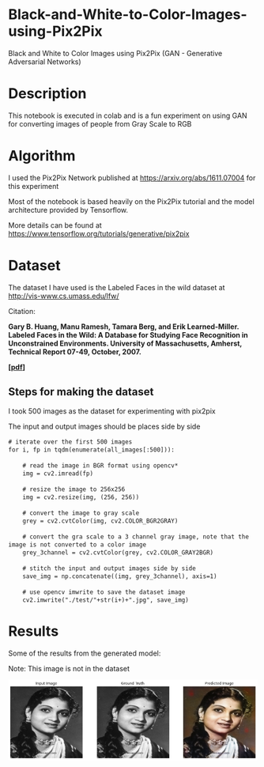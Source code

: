 # Black-and-White-to-Color-Images-using-Pix2Pix
Black and White to Color Images using Pix2Pix (GAN - Generative Adversarial Networks)

# Description

This notebook is executed in colab and is a fun experiment on using GAN for converting images of people from Gray Scale to RGB

# Algorithm

I used the Pix2Pix Network published at https://arxiv.org/abs/1611.07004 for this experiment

Most of the notebook is based heavily on the Pix2Pix tutorial and the model architecture provided by Tensorflow.

More details can be found at https://www.tensorflow.org/tutorials/generative/pix2pix

# Dataset

The dataset I have used is the Labeled Faces in the wild dataset at http://vis-www.cs.umass.edu/lfw/


Citation: 

**Gary B. Huang, Manu Ramesh, Tamara Berg, and Erik Learned-Miller.
Labeled Faces in the Wild: A Database for Studying Face Recognition in Unconstrained Environments.
University of Massachusetts, Amherst, Technical Report 07-49, October, 2007.**

**[[pdf](http://vis-www.cs.umass.edu/lfw/lfw.pdf)]**

## Steps for making the dataset

I took 500 images as the dataset for experimenting with pix2pix

The input and output images should be places side by side

```
# iterate over the first 500 images
for i, fp in tqdm(enumerate(all_images[:500])):
    
    # read the image in BGR format using opencv*
    img = cv2.imread(fp)
    
    # resize the image to 256x256
    img = cv2.resize(img, (256, 256))
    
    # convert the image to gray scale
    grey = cv2.cvtColor(img, cv2.COLOR_BGR2GRAY)
    
    # convert the gra scale to a 3 channel gray image, note that the image is not converted to a color image
    grey_3channel = cv2.cvtColor(grey, cv2.COLOR_GRAY2BGR)
    
    # stitch the input and output images side by side
    save_img = np.concatenate((img, grey_3channel), axis=1)
    
    # use opencv imwrite to save the dataset image
    cv2.imwrite("./test/"+str(i+)+".jpg", save_img)
```


# Results
Some of the results from the generated model:

Note: This image is not in the dataset

![Result Image](https://github.com/santhtadi/Black-and-White-to-Color-Images-using-Pix2Pix/blob/master/new_download.png?raw=true)

